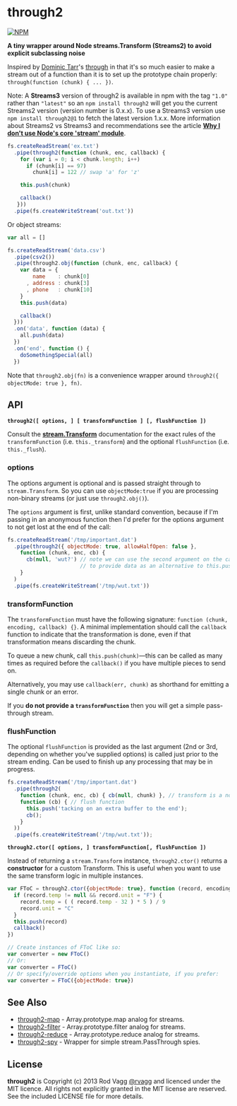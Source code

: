# through2

[![NPM](https://nodei.co/npm/through2.png?downloads&downloadRank)](https://nodei.co/npm/through2/)

**A tiny wrapper around Node streams.Transform \(Streams2\) to avoid explicit subclassing noise**

Inspired by [Dominic Tarr](https://github.com/dominictarr)'s [through](https://github.com/dominictarr/through) in that it's so much easier to make a stream out of a function than it is to set up the prototype chain properly: `through(function (chunk) { ... })`.

Note: A **Streams3** version of through2 is available in npm with the tag `"1.0"` rather than `"latest"` so an `npm install through2` will get you the current Streams2 version \(version number is 0.x.x\). To use a Streams3 version use `npm install through2@1` to fetch the latest version 1.x.x. More information about Streams2 vs Streams3 and recommendations see the article [**Why I don't use Node's core 'stream' module**](http://r.va.gg/2014/06/why-i-dont-use-nodes-core-stream-module.html).

```javascript
fs.createReadStream('ex.txt')
  .pipe(through2(function (chunk, enc, callback) {
    for (var i = 0; i < chunk.length; i++)
      if (chunk[i] == 97)
        chunk[i] = 122 // swap 'a' for 'z'

    this.push(chunk)

    callback()
   }))
  .pipe(fs.createWriteStream('out.txt'))
```

Or object streams:

```javascript
var all = []

fs.createReadStream('data.csv')
  .pipe(csv2())
  .pipe(through2.obj(function (chunk, enc, callback) {
    var data = {
        name    : chunk[0]
      , address : chunk[3]
      , phone   : chunk[10]
    }
    this.push(data)

    callback()
  }))
  .on('data', function (data) {
    all.push(data)
  })
  .on('end', function () {
    doSomethingSpecial(all)
  })
```

Note that `through2.obj(fn)` is a convenience wrapper around `through2({ objectMode: true }, fn)`.

## API

**`through2([ options, ] [ transformFunction ] [, flushFunction ])`**

Consult the [**stream.Transform**](http://nodejs.org/docs/latest/api/stream.html#stream_class_stream_transform) documentation for the exact rules of the `transformFunction` \(i.e. `this._transform`\) and the optional `flushFunction` \(i.e. `this._flush`\).

### options

The options argument is optional and is passed straight through to `stream.Transform`. So you can use `objectMode:true` if you are processing non-binary streams \(or just use `through2.obj()`\).

The `options` argument is first, unlike standard convention, because if I'm passing in an anonymous function then I'd prefer for the options argument to not get lost at the end of the call:

```javascript
fs.createReadStream('/tmp/important.dat')
  .pipe(through2({ objectMode: true, allowHalfOpen: false },
    function (chunk, enc, cb) {
      cb(null, 'wut?') // note we can use the second argument on the callback
                       // to provide data as an alternative to this.push('wut?')
    }
  )
  .pipe(fs.createWriteStream('/tmp/wut.txt'))
```

### transformFunction

The `transformFunction` must have the following signature: `function (chunk, encoding, callback) {}`. A minimal implementation should call the `callback` function to indicate that the transformation is done, even if that transformation means discarding the chunk.

To queue a new chunk, call `this.push(chunk)`—this can be called as many times as required before the `callback()` if you have multiple pieces to send on.

Alternatively, you may use `callback(err, chunk)` as shorthand for emitting a single chunk or an error.

If you **do not provide a `transformFunction`** then you will get a simple pass-through stream.

### flushFunction

The optional `flushFunction` is provided as the last argument \(2nd or 3rd, depending on whether you've supplied options\) is called just prior to the stream ending. Can be used to finish up any processing that may be in progress.

```javascript
fs.createReadStream('/tmp/important.dat')
  .pipe(through2(
    function (chunk, enc, cb) { cb(null, chunk) }, // transform is a noop
    function (cb) { // flush function
      this.push('tacking on an extra buffer to the end');
      cb();
    }
  ))
  .pipe(fs.createWriteStream('/tmp/wut.txt'));
```

**`through2.ctor([ options, ] transformFunction[, flushFunction ])`**

Instead of returning a `stream.Transform` instance, `through2.ctor()` returns a **constructor** for a custom Transform. This is useful when you want to use the same transform logic in multiple instances.

```javascript
var FToC = through2.ctor({objectMode: true}, function (record, encoding, callback) {
  if (record.temp != null && record.unit = "F") {
    record.temp = ( ( record.temp - 32 ) * 5 ) / 9
    record.unit = "C"
  }
  this.push(record)
  callback()
})

// Create instances of FToC like so:
var converter = new FToC()
// Or:
var converter = FToC()
// Or specify/override options when you instantiate, if you prefer:
var converter = FToC({objectMode: true})
```

## See Also

* [through2-map](https://github.com/brycebaril/through2-map) - Array.prototype.map analog for streams.
* [through2-filter](https://github.com/brycebaril/through2-filter) - Array.prototype.filter analog for streams.
* [through2-reduce](https://github.com/brycebaril/through2-reduce) - Array.prototype.reduce analog for streams.
* [through2-spy](https://github.com/brycebaril/through2-spy) - Wrapper for simple stream.PassThrough spies.

## License

**through2** is Copyright \(c\) 2013 Rod Vagg [@rvagg](https://twitter.com/rvagg) and licenced under the MIT licence. All rights not explicitly granted in the MIT license are reserved. See the included LICENSE file for more details.

